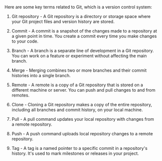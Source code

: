 Here are some key terms related to Git, which is a version control system:

1. Git repository - A Git repository is a directory or storage space where your Git project files and version history are stored.

2. Commit - A commit is a snapshot of the changes made to a repository at a given point in time. You create a commit every time you make changes to your code.

3. Branch - A branch is a separate line of development in a Git repository. You can work on a feature or experiment without affecting the main branch.

4. Merge - Merging combines two or more branches and their commit histories into a single branch.

5. Remote - A remote is a copy of a Git repository that is stored on a different machine or server. You can push and pull changes to and from remotes.

6. Clone - Cloning a Git repository makes a copy of the entire repository, including all branches and commit history, on your local machine.

7. Pull - A pull command updates your local repository with changes from a remote repository.

8. Push - A push command uploads local repository changes to a remote repository.

9. Tag - A tag is a named pointer to a specific commit in a repository's history. It's used to mark milestones or releases in your project.
